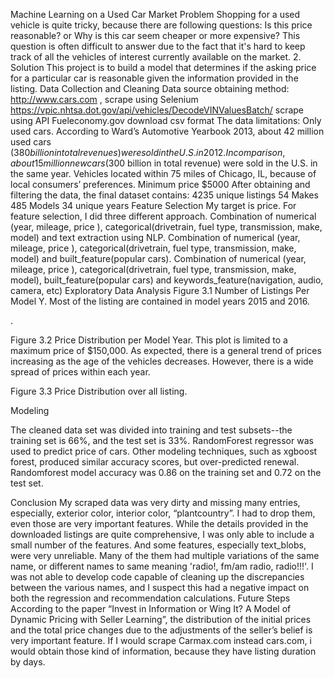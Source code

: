 Machine Learning on a Used Car Market
Problem
Shopping for a used vehicle is quite tricky, because there are following questions: Is this price reasonable? or  Why is this car seem cheaper or more expensive? This question is often difficult to answer due to the fact that it's hard to keep track of all the vehicles of interest currently available on the market.
2. Solution
This project is to build a model that determines if the asking price for a particular car is reasonable given the information provided in the listing. 
Data Collection and Cleaning
Data source obtaining method:
http://www.cars.com , scrape using Selenium
https://vpic.nhtsa.dot.gov/api/vehicles/DecodeVINValuesBatch/ scrape using API
Fueleconomy.gov download csv format
The data  limitations:
Only used cars. According to Ward’s Automotive Yearbook 2013, about 42 million used cars ($380 billion in total revenues) were sold in the U.S. in 2012. In comparison, about 15 million new cars ($300 billion in total revenue) were sold in the U.S. in the same year.
Vehicles located within 75 miles of Chicago, IL, because of local consumers’ preferences.
Minimum price $5000
After obtaining and filtering the data, the final dataset contains:
4235 unique listings
54 Makes
485 Models
34 unique years
Feature Selection
My target is price. For feature selection, I did three different approach. 
Combination of numerical (year, mileage, price ), categorical(drivetrain, fuel type, transmission, make, model) and text extraction using NLP. 
Combination of numerical (year, mileage, price ), categorical(drivetrain, fuel type, transmission, make, model) and built_feature(popular cars).
 Combination of numerical (year, mileage, price ), categorical(drivetrain, fuel type, transmission, make, model),  built_feature(popular cars) and keywords_feature(navigation, audio, camera, etc)
Exploratory Data Analysis 
Figure 3.1 Number of Listings Per Model Y. Most of the listing are contained in model years 2015 and  2016.


.

Figure 3.2 Price Distribution per Model Year. This plot is limited to a maximum price of $150,000. As expected, there is a general trend of prices increasing as the age of the vehicles decreases. However, there is a wide spread of prices within each year.

Figure 3.3 Price Distribution  over all listing.


Modeling

The cleaned data set was divided into training and test subsets--the training set is 66%, and the test set is 33%. 
RandomForest regressor was used to predict price of cars. Other modeling techniques, such as xgboost forest, produced similar accuracy scores, but over-predicted renewal. Randomforest model accuracy was 0.86 on the training set and 0.72 on the test set.

Conclusion
My scraped data was very dirty and missing many entries, especially, exterior color, interior color, “plantcountry”. I had to drop them, even those are very important features.  While the details provided in the downloaded listings are quite comprehensive, I was only able to include a small number of the features. And some features, especially text_blobs, were very unreliable. Many of the them had multiple variations of the same name, or different names to same meaning  'radio!, fm/am radio, radio!!!'. I was not able to develop code capable of cleaning up the discrepancies between the various names, and I suspect this had a negative impact on both the regression and recommendation calculations.
Future Steps
According to the paper “Invest in Information or Wing It? A Model of Dynamic Pricing with Seller Learning”, the distribution of the initial prices and the total price changes due to the adjustments of the seller’s belief is very important feature. If I would scrape Carmax.com instead cars.com, i would obtain those kind of information, because they have listing duration by days. 


